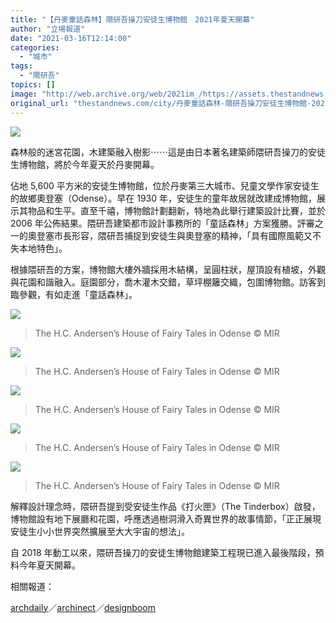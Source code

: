 ```yaml
---
title: "【丹麥童話森林】隈研吾操刀安徒生博物館　2021年夏天開幕"
author: "立場報道"
date: "2021-03-16T12:14:00"
categories:
  - "城市"
tags:
  - "隈研吾"
topics: []
image: "http://web.archive.org/web/2021im_/https://assets.thestandnews.com/media/photos/20210316-23_GU9Uf.png"
original_url: "thestandnews.com/city/丹麥童話森林-隈研吾操刀安徒生博物館-2021年夏天開幕"
---
```

![](http://web.archive.org/web/2021im_/https://assets.thestandnews.com/media/photos/20210316-23_GU9Uf.png)

森林般的迷宮花園，木建築融入樹影⋯⋯這是由日本著名建築師隈研吾操刀的安徒生博物館，將於今年夏天於丹麥開幕。

佔地 5,600 平方米的安徒生博物館，位於丹麥第三大城市、兒童文學作家安徒生的故鄉奧登塞（Odense）。早在 1930 年，安徒生的童年故居就改建成博物館，展示其物品和生平。直至千禧，博物館計劃翻新，特地為此舉行建築設計比賽，並於 2006 年公佈結果。隈研吾建築都市設計事務所的「童話森林」方案獲勝。評審之一的奧登塞市長形容，隈研吾捕捉到安徒生與奧登塞的精神，「具有國際風範又不失本地特色」。

根據隈研吾的方案，博物館大樓外牆採用木結構，呈圓柱狀，屋頂設有植坡，外觀與花園和諧融入。庭園部分，喬木灌木交錯，草坪棚籬交織，包圍博物館。訪客到臨參觀，有如走進「童話森林」。

![](http://web.archive.org/web/2021im_/https://assets.thestandnews.com/media/photos/HKAHFTO-1_P6nny.jpeg)
> The H.C. Andersen’s House of Fairy Tales in Odense © MIR

![](http://web.archive.org/web/2021im_/https://assets.thestandnews.com/media/photos/HKAHFTO-6_WVaEz.jpg)
> The H.C. Andersen’s House of Fairy Tales in Odense © MIR

![](http://web.archive.org/web/2021im_/https://assets.thestandnews.com/media/photos/HKAHFTO-5_h4o8b.jpg)
> The H.C. Andersen’s House of Fairy Tales in Odense © MIR

![](http://web.archive.org/web/2021im_/https://assets.thestandnews.com/media/photos/HKAHFTO-3_TVJaJ.jpeg)
> The H.C. Andersen’s House of Fairy Tales in Odense © MIR

![](http://web.archive.org/web/2021im_/https://assets.thestandnews.com/media/photos/HKAHFTO-4_vQ3OI.jpg)
> The H.C. Andersen’s House of Fairy Tales in Odense © MIR

解釋設計理念時，隈研吾提到受安徒生作品《打火匣》（The Tinderbox）啟發，博物館設有地下展廳和花園，呼應透過樹洞滑入奇異世界的故事情節，「正正展現安徒生小小世界突然擴展至大大宇宙的想法」。

自 2018 年動工以來，隈研吾操刀的安徒生博物館建築工程現已進入最後階段，預料今年夏天開幕。

相關報道：

[archdaily](http://web.archive.org/web/20211229064014/https://www.archdaily.com/958299/kengo-kuma-designs-hans-christian-andersens-museum-in-denmark)／[archinect](http://web.archive.org/web/20211229064014/https://archinect.com/news/article/150254719/kengo-kuma-turns-literary-fantasy-into-an-exciting-spatial-experience-with-the-new-hans-christian-andersen-museum)／[designboom](http://web.archive.org/web/20211229064014/https://www.designboom.com/architecture/kengo-kuma-hans-christian-andersen-museum-odense-denmark-03-09-2021/)